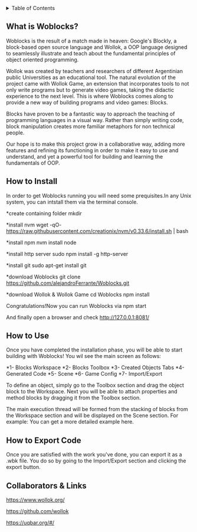 <details>
  <summary>Table of Contents</summary>
  <ol>
    <li>
      <a href="#about-the-project">What is Woblocks</a>
    </li>
    <li>
      <a href="#getting-started">HOW TO INSTALL</a>
    </li>
    <li><a href="#usage">HOW TO USE</a></li>
    <li><a href="#roadmap">HOW TO EXPORT YOUR CODE</a></li>
    <li><a href="#contributing">COLLABORATORS & LINKS</a></li>
  </ol>
</details>

## What is Woblocks?

Woblocks is the result of a match made in heaven: Google's Blockly, a block-based open source language and Wollok, a OOP language designed to seamlessly illustrate and teach about the fundamental principles of object oriented programming.

Wollok was created by teachers and researchers of different Argentinian public Universities as an educational tool. The natural evolution of the project came with Wollok Game, an extension that incorporates tools to not only write programs but to generate video games, taking the didactic experience to the next level.
This is where Woblocks comes along to provide a new way of building programs and video games: Blocks.

Blocks have proven to be a fantastic way to approach the teaching of programming languages in a visual way. Rather than simply writing code, block manipulation creates more familiar metaphors for non technical people.

Our hope is to make this project grow in a collaborative way, adding more features and refining its functioning in order to make it easy to use and understand, and yet a powerful tool for building and learning the fundamentals of OOP. 

## How to Install

In order to get Woblocks running you will need some prequisites.In any Unix system, you can intstall them via the terminal console.

*create containing folder
    mkdir <folder name>

*install nvm
		wget -qO- https://raw.githubusercontent.com/creationix/nvm/v0.33.6/install.sh | bash

*install npm
		nvm install node

*install http server
		sudo npm install -g http-server
	
*install git
		sudo apt-get install git
	
*download Woblocks
		git clone https://github.com/alejandroFerrante/Woblocks.git
	
*download Wollok & Wollok Game
		cd Woblocks
		npm install
	
Congratulations!Now you can run Woblocks via
  npm start

And finally open a browser and check http://127.0.0.1:8081/


## How to Use

Once you have completed the installation phase, you will be able to start building with Woblocks!
You wil see the main screen as follows:

*1- Blocks Workspace
*2- Blocks Toolbox
*3- Created Objects Tabs
*4- Generated Code
*5- Scene
*6- Game Config
*7- Import/Export

To define an object, simply go to the Toolbox section and drag the object block to the Workspace.
Next you will be able to attach properties and method blocks by dragging it from the Toolbox section.

The main execution thread will be formed from the stacking of blocks from the Workspace section and will be displayed on the Scene section.
For example:
You can get a more detailed example here.
  
## How to Export Code

Once you are satisfied with the work you've done, you can export it as a .wbk file. You do so by going to the Import/Export section and clicking the export button.
  
## Collaborators & Links

https://www.wollok.org/

https://github.com/wollok

https://uqbar.org/#/
